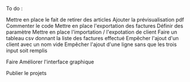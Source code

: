 To do :

Mettre en place le fait de retirer des articles
Ajouter la prévisualisation pdf
Commenter le code
Mettre en place l'exportation des factures
Définir des paramètre
Mettre en place l'importation / l'expotation de client
Faire un tableau csv donnant la liste des factures effectué
Empêcher l'ajout d'un client avec un nom vide
Empêcher l'ajout d'une ligne sans que les trois input soit remplis


Faire Améliorer l'interface graphique

Publier le projets